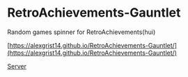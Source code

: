 # RetroAchievements-Gauntlet
Random games spinner for RetroAchievements(hui)

[https://alexgrist14.github.io/RetroAchievements-Gauntlet/](https://alexgrist14.github.io/RetroAchievements-Gauntlet/)


[Server](https://github.com/alexgrist14/Game-Gauntlet-Server)
